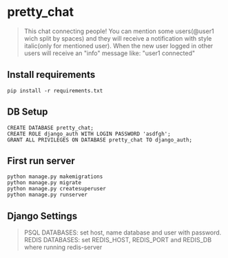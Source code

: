 # pretty_chat

> This chat connecting people! You can mention some users(@user1 wich split by spaces) and they will receive a notification with style italic(only for mentioned user).  When the new user logged in other users will receive an "info" message like: "user1 connected"


## Install requirements
```
pip install -r requirements.txt
```

## DB Setup
```
CREATE DATABASE pretty_chat;
CREATE ROLE django_auth WITH LOGIN PASSWORD 'asdfgh';
GRANT ALL PRIVILEGES ON DATABASE pretty_chat TO django_auth;
```

## First run server
```
python manage.py makemigrations
python manage.py migrate
python manage.py createsuperuser
python manage.py runserver
```

## Django Settings

> PSQL DATABASES: set host, name database and user with password.
> REDIS DATABASES: set REDIS_HOST, REDIS_PORT and REDIS_DB where running redis-server
